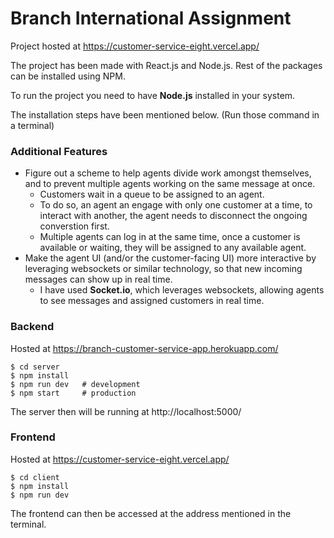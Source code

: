 # Branch International Assignment

Project hosted at https://customer-service-eight.vercel.app/

The project has been made with React.js and Node.js.
Rest of the packages can be installed using NPM.

To run the project you need to have **Node.js** installed in your system.

The installation steps have been mentioned below. (Run those command in a terminal)

### Additional Features

- Figure out a scheme to help agents divide work amongst themselves, and to prevent multiple agents working on the same message at once.
  - Customers wait in a queue to be assigned to an agent.
  - To do so, an agent an engage with only one customer at a time, to interact with another, the agent needs to disconnect the ongoing converstion first.
  - Multiple agents can log in at the same time, once a customer is available or waiting, they will be assigned to any available agent.
- Make the agent UI (and/or the customer-facing UI) more interactive by leveraging websockets or similar technology, so that new incoming messages can show up in real time.
  - I have used **Socket.io**, which leverages websockets, allowing agents to see messages and assigned customers in real time.

### Backend

Hosted at https://branch-customer-service-app.herokuapp.com/

```
$ cd server
$ npm install
$ npm run dev   # development
$ npm start     # production
```

The server then will be running at http://localhost:5000/

### Frontend

Hosted at https://customer-service-eight.vercel.app/

```
$ cd client
$ npm install
$ npm run dev
```

The frontend can then be accessed at the address mentioned in the terminal.
